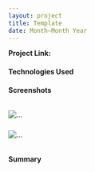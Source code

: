 ```yaml
---
layout: project
title: Template
date: Month—Month Year
---
```


**Project Link:** []()

#### Technologies Used

#### Screenshots

<div class="container" style="margin: 2rem 0;">
  <div class="row">
    <div class="col-sm-6">
    <div class="card">
        <img src="{{site.baseurl}}/projects/images/pothole-web.png" class="card-img-top" alt="...">
        <div class="card-body">
        <h5 class="card-title">
        </h5>
        <p class="card-text">
        </p>
        </div>
    </div>
    </div>
    <div class="col-sm-6">
    <div class="card">
        <img src="{{site.baseurl}}/projects/images/pothole-ios.png" class="card-img-top" alt="...">
        <div class="card-body">
        <h5 class="card-title">
        </h5>
        <p class="card-text">
        </p>
        </div>
    </div>
    </div>
  </div>
</div>

#### Summary
